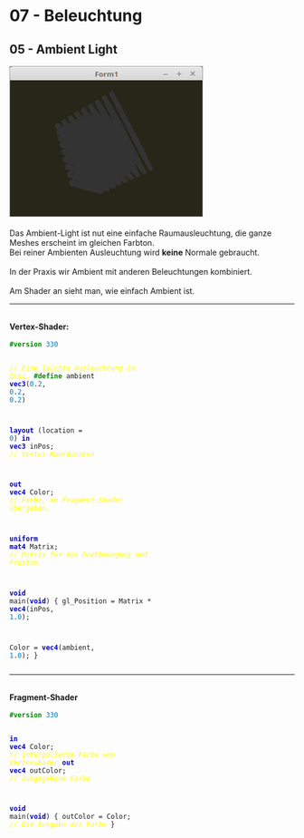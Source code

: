 <!DOCTYPE html>
<html>
    <b><h1>07 - Beleuchtung</h1></b>
    <b><h2>05 - Ambient Light</h2></b>
<img src="image.png" alt="Selfhtml"><br><br>
Das Ambient-Light ist nut eine einfache Raumausleuchtung, die ganze Meshes erscheint im gleichen Farbton.<br>
Bei reiner Ambienten Ausleuchtung wird <b>keine</b> Normale gebraucht.<br>
<br>
In der Praxis wir Ambient mit anderen Beleuchtungen kombiniert.<br>
<br>
Am Shader an sieht man, wie einfach Ambient ist.<br>
<hr><br>
<b>Vertex-Shader:</b><br>
<pre><code><b><font color="#008800">#version</font></b> <font color="#0077BB">330</font>

<i><font color="#FFFF00">// Eine leichte Ausleuchtung in Grau.</font></i>
<b><font color="#008800">#define</font></b> ambient <b><font color="0000BB">vec3</font></b>(<font color="#0077BB">0</font>.<font color="#0077BB">2</font>, <font color="#0077BB">0</font>.<font color="#0077BB">2</font>, <font color="#0077BB">0</font>.<font color="#0077BB">2</font>)

<b><font color="0000BB">layout</font></b> (location = <font color="#0077BB">0</font>) <b><font color="0000BB">in</font></b> <b><font color="0000BB">vec3</font></b> inPos;    <i><font color="#FFFF00">// Vertex-Koordinaten</font></i>

<b><font color="0000BB">out</font></b> <b><font color="0000BB">vec4</font></b> Color;                         <i><font color="#FFFF00">// Farbe, an Fragment-Shader übergeben.</font></i>

<b><font color="0000BB">uniform</font></b> <b><font color="0000BB">mat4</font></b> Matrix;                    <i><font color="#FFFF00">// Matrix für die Drehbewegung und Frustum.</font></i>

<b><font color="0000BB">void</font></b> main(<b><font color="0000BB">void</font></b>) {
  gl_Position = Matrix * <b><font color="0000BB">vec4</font></b>(inPos, <font color="#0077BB">1</font>.<font color="#0077BB">0</font>);

  Color = <b><font color="0000BB">vec4</font></b>(ambient, <font color="#0077BB">1</font>.<font color="#0077BB">0</font>);
}
</pre></code>
<hr><br>
<b>Fragment-Shader</b><br>
<pre><code><b><font color="#008800">#version</font></b> <font color="#0077BB">330</font>

<b><font color="0000BB">in</font></b>  <b><font color="0000BB">vec4</font></b> Color;     <i><font color="#FFFF00">// interpolierte Farbe vom Vertexshader</font></i>
<b><font color="0000BB">out</font></b> <b><font color="0000BB">vec4</font></b> outColor;  <i><font color="#FFFF00">// ausgegebene Farbe</font></i>

<b><font color="0000BB">void</font></b> main(<b><font color="0000BB">void</font></b>) {
  outColor = Color; <i><font color="#FFFF00">// Die Ausgabe der Farbe</font></i>
}
</pre></code>

</html>
